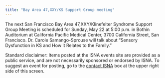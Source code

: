 ```yaml
---
title: "Bay Area 47,XXY/KS Support Group meeting"
---
```


<p>The next San Francisco Bay Area 47,XXY/Klinefelter Syndrome Support Group Meeting is scheduled for Sunday, May 22 at 5:00 p.m. in Bothin Auditorium at California Pacific Medical Center, 3700 California Street, San Francisco. Dr. Carole Samango-Sprouse will talk about &#8220;Sensory Dysfunction in KS and How it Relates to the Family.&#8221;  </p>

<p>Standard disclaimer: Items posted at the <span class="caps">ISNA</span> events site are provided as a public service, and are not necessarily sponsored or endorsed by <span class="caps">ISNA</span>. To suggest an event for posting, go to the <a href="/about/contact">contact <span class="caps">ISNA</span></a> box at the upper right side of this screen.</p>
